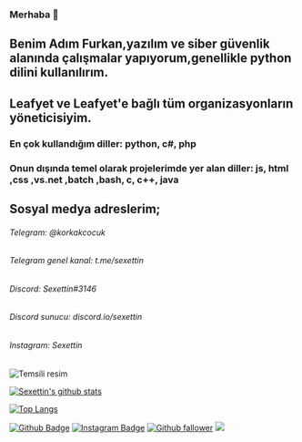 ### Merhaba 👋
## Benim Adım Furkan,yazılım ve siber güvenlik alanında çalışmalar yapıyorum,genellikle python dilini kullanılırım.
## Leafyet ve Leafyet'e bağlı tüm organizasyonların yöneticisiyim.
### En çok kullandığım diller: python, c#, php
### Onun dışında temel olarak projelerimde yer alan diller: js, html ,css ,vs.net ,batch ,bash, c, c++, java
## Sosyal medya adreslerim;
###### Telegram: @korkakcocuk 
###### Telegram genel kanal: t.me/sexettin 
###### Discord: Sexettin#3146 
###### Discord sunucu: discord.io/sexettin
###### Instagram: Sexettin 

![Temsili resim](https://cdn.discordapp.com/avatars/793537088015433759/ec9931504762c788f856ab192d60a06e.png?size=256)

[![Sexettin's github stats](https://github-readme-stats.vercel.app/api?username=sexettin78&count_private=true&show_icons=true&theme=radical&hide_rank=false)](https://github.com/anuraghazra/github-readme-stats)

[![Top Langs](https://github-readme-stats.vercel.app/api/top-langs/?username=sexettin78)](https://github.com/anuraghazra/github-readme-stats)

[![Github Badge](https://img.shields.io/badge/-Github-000?style=quare&labelColor=000&logo=Github&logoColor=white&link=link)](https://github.com/sexettin78) 
[![Instagram Badge](https://img.shields.io/badge/-Instagram-C13584?style=flat-quare&labelColor=C13584&logo=instagram&logoColor=white&link=link)](https://instagram.com/sexettin) 
[![Github fallower](https://img.shields.io/github/followers/sexettin78?style=social)](https://github.com/sexettin78) 
![](https://komarev.com/ghpvc/?username=sexettin78)
